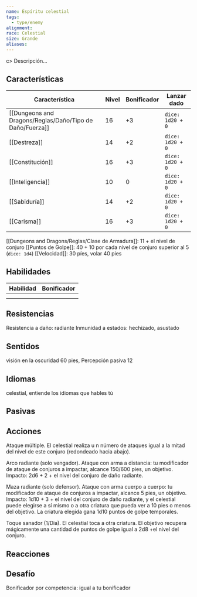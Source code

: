 ```yaml
---
name: Espíritu celestial
tags:
  - type/enemy
alignment: 
race: Celestial
size: Grande
aliases:
---
```

c> Descripción...
## Características
| Característica   | Nivel | Bonificador | Lanzar dado |
| ---------------- | ----- | ----------- | ----------- |
| [[Dungeons and Dragons/Reglas/Daño/Tipo de Daño/Fuerza]]       | 16     | +3           | `dice: 1d20 + 0` |
| [[Destreza]]     | 14     | +2           | `dice: 1d20 + 0`            |
| [[Constitución]] | 16     | +3           | `dice: 1d20 + 0`            |
| [[Inteligencia]] | 10     | 0           | `dice: 1d20 + 0`            |
| [[Sabiduría]]    | 14     | +2           | `dice: 1d20 + 0`            |
| [[Carisma]]      | 16     | +3           | `dice: 1d20 + 0`            |

[[Dungeons and Dragons/Reglas/Clase de Armadura]]: 11 + el nivel de conjuro
[[Puntos de Golpe]]: 40 + 10 por cada nivel de conjuro superior al 5 (`dice: 1d4`)
[[Velocidad]]: 30 píes, volar 40 pies
## Habilidades
| Habilidad | Bonificador |
| --------- | ----------- |
|           |             |
|           |             |
## Resistencias

Resistencia a daño: radiante
Inmunidad a estados: hechizado, asustado
## Sentidos

visión en la oscuridad 60 pies, Percepción pasiva 12
## Idiomas

celestial, entiende los idiomas que hables tú
## Pasivas

## Acciones

Ataque múltiple. 
El celestial realiza u n número de ataques igual a la mitad del nivel de este conjuro
(redondeado hacia abajo).

Arco radiante (solo vengador). 
Ataque con arma a distancia: tu modificador de ataque de conjuros a impactar, alcance 150/600 pies, un objetivo. Impacto: 2d6 + 2 + el nivel del conjuro de daño radiante.

Maza radiante (solo defensor). 
Ataque con arma cuerpo a cuerpo: tu modificador de ataque de conjuros a impactar, alcance 5 pies, un objetivo. Impacto: 1d10 + 3 + el nivel del conjuro de daño radiante, y el celestial puede elegirse a sí mismo o a otra criatura que pueda ver a 10 pies o menos del objetivo. La criatura elegida gana 1d10 puntos de golpe temporales.

Toque sanador (1/Dia). 
El celestial toca a otra criatura. El objetivo recupera mágicamente una cantidad de puntos de golpe igual a 2d8 +el nivel del conjuro.
## Reacciones

## Desafío

Bonificador por competencia: igual a tu bonificador
